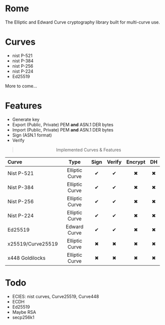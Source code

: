 # Rome

The Elliptic and Edward Curve cryptography library built for multi-curve use.

# Curves

- nist P-521
- nist P-384
- nist P-256
- nist P-224
- Ed25519

More to come...

# Features

- Generate key
- Export (Public, Private) PEM **and** ASN.1 DER bytes
- Import (Public, Private) PEM **and** ASN.1 DER bytes
- Sign (ASN.1 format)
- Verify

<div align=center>

> Implemented Curves & Features

| Curve             |      Type      | Sign | Verify | Encrypt | DH  |
| :---------------- | :------------: | :--: | :----: | :-----: | :-: |
| Nist P-521        | Elliptic Curve |  ✔   |   ✔    |    ✖    |  ✖  |
| Nist P-384        | Elliptic Curve |  ✔   |   ✔    |    ✖    |  ✖  |
| Nist P-256        | Elliptic Curve |  ✔   |   ✔    |    ✖    |  ✖  |
| Nist P-224        | Elliptic Curve |  ✔   |   ✔    |    ✖    |  ✖  |
| Ed25519           |  Edward Curve  |  ✔   |   ✔    |    ✖    |  ✖  |
| x25519/Curve25519 | Elliptic Curve |  ✖   |   ✖    |    ✖    |  ✖  |
| x448 Goldilocks   | Elliptic Curve |  ✖   |   ✖    |    ✖    |  ✖  |

</div>

# Todo

- ECIES: nist curves, Curve25519, Curve448
- ECDH
- Ed25519
- Maybe RSA
- secp256k1
